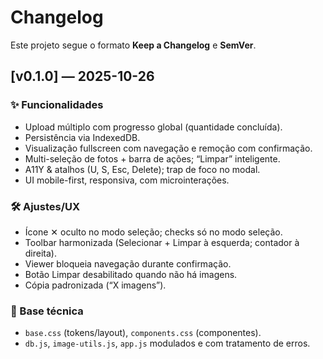 # Changelog
Este projeto segue o formato **Keep a Changelog** e **SemVer**.

## [v0.1.0] — 2025-10-26
### ✨ Funcionalidades
- Upload múltiplo com progresso global (quantidade concluída).
- Persistência via IndexedDB.
- Visualização fullscreen com navegação e remoção com confirmação.
- Multi-seleção de fotos + barra de ações; “Limpar” inteligente.
- A11Y & atalhos (U, S, Esc, Delete); trap de foco no modal.
- UI mobile-first, responsiva, com microinterações.

### 🛠️ Ajustes/UX
- Ícone ✕ oculto no modo seleção; checks só no modo seleção.
- Toolbar harmonizada (Selecionar + Limpar à esquerda; contador à direita).
- Viewer bloqueia navegação durante confirmação.
- Botão Limpar desabilitado quando não há imagens.
- Cópia padronizada (“X imagens”).

### 🧱 Base técnica
- `base.css` (tokens/layout), `components.css` (componentes).
- `db.js`, `image-utils.js`, `app.js` modulados e com tratamento de erros.

<!-- Links de comparação (preencher quando houver próxima versão) -->
<!-- [v0.1.0]: https://github.com/AnjosWill/photo-ranker/releases/tag/v0.1.0 -->